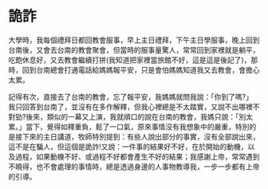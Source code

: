 # 詭詐

大學時，我每個禮拜日都回教會服事，早上主日禮拜，下午主日學服事，晚上回到台南後，又會去台南的教會聚會，但當時的服事量驚人，常常回到家裡就是躺平，吃飽休息好，又去教會繼續打拼(我知道把家裡當旅館不好，這是這是後記了)，那時，回到台南總會打通電話給媽媽報平安，只是會怕媽媽知道我又去教會，會擔心太累。

記得有次，直接去了台南的教會，忘了報平安，我媽媽就問我說：「你到了嗎?」我只回答到台南了，並沒有在多作解釋，但我心裡總是不太踏實，又說不出哪裡不對勁?後來，類似的一幕又上演，我就順口的說在台南的教會，我媽只說：「別太累。」當下，覺得如釋重負，鬆了一口氣，原來事情沒有我想象中的嚴重，特別的是接下來的主日講道，牧師特別提到：有些人說出部分的事實，沒有全部說出來，這不是在騙人，但這個是詭詐!又說：一件事的結果好不好，在於開始的動機，以及過程，如果動機不好、或過程不好都會產生不好的結果；我感謝上帝，常常遇到不曉得，也不會處理的事情時，總是透過身邊的人事物教導我，一步一步都有上帝的引導。